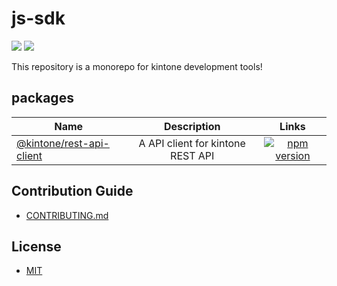 # js-sdk

[![](https://github.com/kintone/js-sdk/workflows/test/badge.svg)](https://github.com/kintone/js-sdk/actions?workflow=test)
[![](https://github.com/kintone/js-sdk/workflows/lint/badge.svg)](https://github.com/kintone/js-sdk/actions?workflow=lint)

This repository is a monorepo for kintone development tools!

## packages

| Name               | Description                                       | Links    |
| ------------------ | :-----------------------------------------------: | :------: |
| [@kintone/rest-api-client](packages/rest-api-client) | A API client for kintone REST API | [![npm version](https://badge.fury.io/js/%40kintone%2Frest-api-client.svg)](https://badge.fury.io/js/%40kintone%2Frest-api-client)

## Contribution Guide

- [CONTRIBUTING.md](CONTRIBUTING.md)

## License

- [MIT](LICENSE)